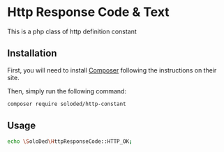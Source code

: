 Http Response Code & Text
==============

This is a php class of http definition constant


Installation
------------
First, you will need to install [Composer](http://getcomposer.org/) following the instructions on their site.

Then, simply run the following command:

```sh
composer require soloded/http-constant
```

Usage
-------------

```sh
echo \SoloDed\HttpResponseCode::HTTP_OK;
```
